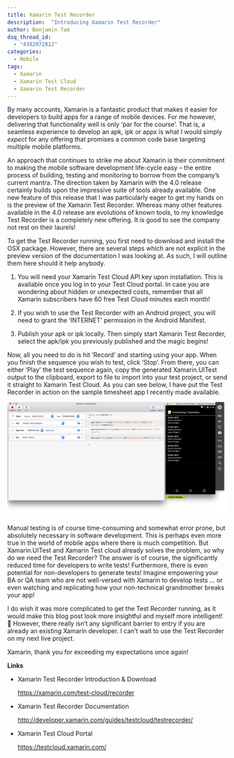 ```yaml
---
title: Xamarin Test Recorder
description:  "Introducing Xamarin Test Recorder"
author: Benjamin Tam
dsq_thread_id:
  - "4382072812"
categories:
  - Mobile
tags:
  - Xamarin
  - Xamarin Test Cloud
  - Xamarin Test Recorder
---
```

By many accounts, Xamarin is a fantastic product that makes it easier for developers to build apps for a range of mobile devices. For me however, delivering that functionality well is only &#8216;par for the course&#8217;. That is, a seamless experience to develop an apk, ipk or appx is what I would simply _expect_ for any offering that promises a common code base targeting multiple mobile platforms.

An approach that continues to strike me about Xamarin is their commitment to making the mobile software development life-cycle easy &#8211; the entire process of building, testing and monitoring to borrow from the company&#8217;s current mantra. The direction taken by Xamarin with the 4.0 release certainly builds upon the impressive suite of tools already available. One new feature of this release that I was particularly eager to get my hands on is the preview of the Xamarin Test Recorder. Whereas many other features available in the 4.0 release are evolutions of known tools, to my knowledge Test Recorder is a completely new offering. It is good to see the company not rest on their laurels!

To get the Test Recorder running, you first need to download and install the OSX package. However, there are several steps which are not explicit in the preview version of the documentation I was looking at. As such, I will outline them here should it help anybody.

1. You will need your Xamarin Test Cloud API key upon installation. This is available once you log in to your Test Cloud portal. In case you are wondering about hidden or unexpected costs, remember that all Xamarin subscribers have 60 free Test Cloud minutes each month!

2. If you wish to use the Test Recorder with an Android project, you will need to grant the &#8216;INTERNET&#8217; permission in the Android Manifest.

3. Publish your apk or ipk locally. Then simply start Xamarin Test Recorder, select the apk/ipk you previously published and the magic begins!

Now, all you need to do is hit &#8216;Record&#8217; and starting using your app. When you finish the sequence you wish to test, click &#8216;Stop&#8217;. From there, you can either &#8216;Play&#8217; the test sequence again, copy the generated Xamarin.UITest output to the clipboard, export to file to import into your test project, or send it straight to Xamarin Test Cloud. As you can see below, I have put the Test Recorder in action on the sample timesheet app I recently made available.

![Xamarin Test Recorder generating tests for my sample timesheet app on Android](/assets/xamarin-test-recorder/XamarinTestRecorder.png)

Manual testing is of course time-consuming and somewhat error prone, but absolutely necessary in software development. This is perhaps even more true in the world of mobile apps where there is much competition. But Xamarin.UITest and Xamarin Test cloud already solves the problem, so why do we need the Test Recorder? The answer is of course, the significantly reduced time for developers to write tests! Furthermore, there is even potential for non-developers to generate tests! Imagine empowering your BA or QA team who are not well-versed with Xamarin to develop tests &#8230; or even watching and replicating how your non-technical grandmother breaks your app!

I do wish it was more complicated to get the Test Recorder running, as it would make this blog post look more insightful and myself more intelligent! 🙂 However, there really isn&#8217;t any significant barrier to entry if you are already an existing Xamarin developer. I can&#8217;t wait to use the Test Recorder on my next live project.

Xamarin, thank you for exceeding my expectations once again!

**Links**

  * Xamarin Test Recorder Introduction & Download
  
    <a href="https://xamarin.com/test-cloud/recorder" target="_blank">https://xamarin.com/test-cloud/recorder</a>
  * Xamarin Test Recorder Documentation
  
    <a href="http://developer.xamarin.com/guides/testcloud/testrecorder/" target="_blank">http://developer.xamarin.com/guides/testcloud/testrecorder/</a>
  * Xamarin Test Cloud Portal
  
    <a href="https://testcloud.xamarin.com/" target="_blank">https://testcloud.xamarin.com/</a>

&nbsp;